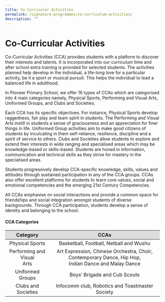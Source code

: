 ```yaml
---
title: Co Curricular Activities
permalink: /signature-programmes/co-curriculum-activities/
description: ""
---
```

# Co-Curricular Activities
Co-Curricular Activities (CCA) provides students with a platform to discover their interests and talents. It is incorporated into our curriculum time and after school extra training is provided for selected students. The activities planned help develop in the individual, a life-long love for a particular activity, be it a sport or musical pursuit. This helps the individual to lead a balanced life in adulthood. 

In Pioneer Primary School, we offer 16 types of CCAs which are categorised into 4 main categories namely, Physical Sports, Performing and Visual Arts, Uniformed Groups, and Clubs and Societies.

Each CCA has its specific objectives. For instance, Physical Sports develop raggedness, fair play and team spirit in students. The Performing and Visual Arts instill in students a sense of graciousness and an appreciation for finer things in life. Uniformed Group activities aim to make good citizens of students by inculcating in them self-reliance, resilience, discipline and a spirit of service to others. Clubs and Societies allow students to explore and extend their interests in wide ranging and specialised areas which may be knowledge-based or skills-based. Students are honed in information, communication and technical skills as they strive for mastery in the specialised areas. 

Students progressively develop CCA-specific knowledge, skills, values and attitudes through sustained participation in any of the CCA groups. CCAs also offer excellent platforms for students to learn core values, social and emotional competencies and the emerging 21st Century Competencies. 

All CCAs emphasise on social interactions and provide a common space for friendships and social integration amongst students of diverse backgrounds. Through CCA participation, students develop a sense of identity and belonging to the school. 

#### CCA Categories

<table>
<thead>
<tr style="background-color: #ddd;">
<th style="text-align: center;">Category</th>
<th style="text-align: center;">CCAs</th>
</tr>
</thead>
<tbody>
<tr>
<td style="text-align: center;">Physical Sports</td>
<td style="text-align: center;">Basketball, Football, Netball and Wushu</td>
</tr>
<tr>
<td style="text-align: center;">Performing and Visual<br />Arts</td>
<td style="text-align: center;">Art Expression, Chinese Orchestra, Choir, Contemporary Dance, Hip Hop,<br />Indian Dance and Malay Dance</td>
</tr>
<tr>
<td style="text-align: center;">Uniformed Groups</td>
<td style="text-align: center;">Boys&rsquo; Brigade and Cub Scouts</td>
</tr>
<tr>
<td style="text-align: center;">Clubs and Societies</td>
<td style="text-align: center;">Infocomm club, Robotics and Toastmaster Society</td>
</tr>
</tbody>
</table>
